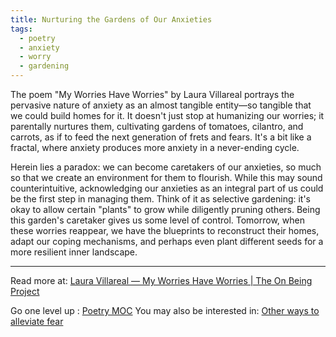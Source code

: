 ```yaml
---
title: Nurturing the Gardens of Our Anxieties
tags:
  - poetry
  - anxiety
  - worry
  - gardening
---
```


The poem "My Worries Have Worries" by Laura Villareal portrays the pervasive nature of anxiety as an almost tangible entity—so tangible that we could build homes for it. It doesn't just stop at humanizing our worries; it parentally nurtures them, cultivating gardens of tomatoes, cilantro, and carrots, as if to feed the next generation of frets and fears. It's a bit like a fractal, where anxiety produces more anxiety in a never-ending cycle.

Herein lies a paradox: we can become caretakers of our anxieties, so much so that we create an environment for them to flourish. While this may sound counterintuitive, acknowledging our anxieties as an integral part of us could be the first step in managing them. Think of it as selective gardening: it's okay to allow certain "plants" to grow while diligently pruning others. Being this garden's caretaker gives us some level of control. Tomorrow, when these worries reappear, we have the blueprints to reconstruct their homes, adapt our coping mechanisms, and perhaps even plant different seeds for a more resilient inner landscape.

----

Read more at: [Laura Villareal — My Worries Have Worries | The On Being Project](https://onbeing.org/programs/laura-villareal-my-worries-have-worries/)

Go one level up : [Poetry MOC](Poetry%20MOC)
You may also be interested in: [Other ways to alleviate fear](Notes/Other%20ways%20to%20alleviate%20fear.md)